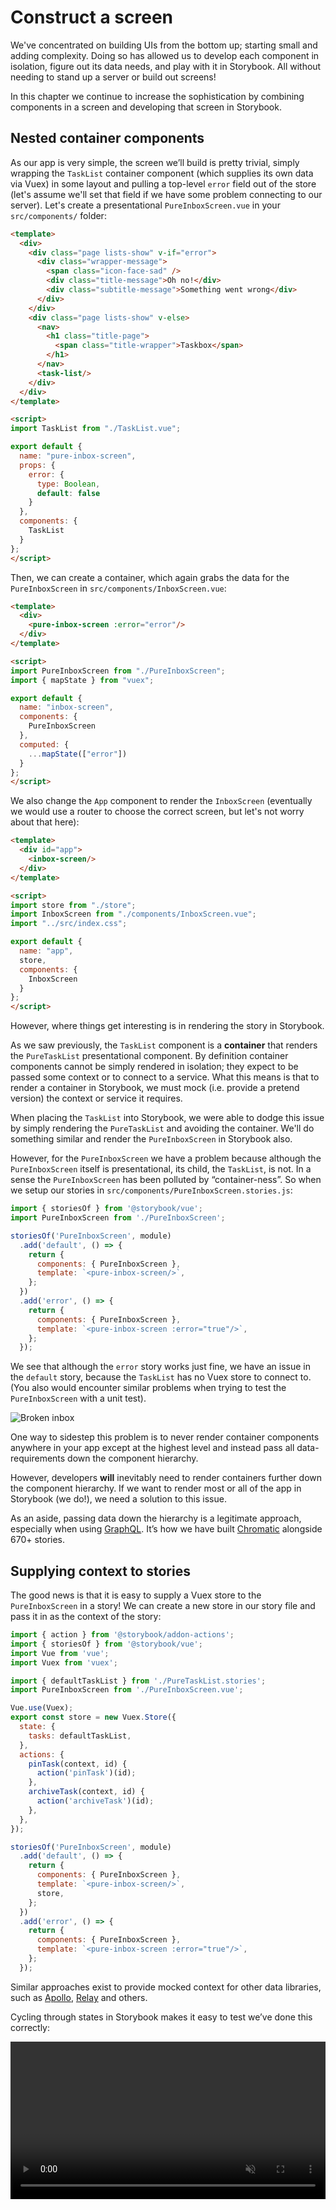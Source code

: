 # Construct a screen

We've concentrated on building UIs from the bottom up; starting small and adding complexity. Doing so has allowed us to develop each component in isolation, figure out its data needs, and play with it in Storybook. All without needing to stand up a server or build out screens!

In this chapter we continue to increase the sophistication by combining components in a screen and developing that screen in Storybook.

## Nested container components

As our app is very simple, the screen we’ll build is pretty trivial, simply wrapping the `TaskList` container component (which supplies its own data via Vuex) in some layout and pulling a top-level `error` field out of the store (let's assume we'll set that field if we have some problem connecting to our server). Let's create a presentational `PureInboxScreen.vue` in your `src/components/` folder:

```html
<template>
  <div>
    <div class="page lists-show" v-if="error">
      <div class="wrapper-message">
        <span class="icon-face-sad" />
        <div class="title-message">Oh no!</div>
        <div class="subtitle-message">Something went wrong</div>
      </div>
    </div>
    <div class="page lists-show" v-else>
      <nav>
        <h1 class="title-page">
          <span class="title-wrapper">Taskbox</span>
        </h1>
      </nav>
      <task-list/>
    </div>
  </div>
</template>

<script>
import TaskList from "./TaskList.vue";

export default {
  name: "pure-inbox-screen",
  props: {
    error: {
      type: Boolean,
      default: false
    }
  },
  components: {
    TaskList
  }
};
</script>
```

Then, we can create a container, which again grabs the data for the `PureInboxScreen` in `src/components/InboxScreen.vue`:

```html
<template>
  <div>
    <pure-inbox-screen :error="error"/>
  </div>
</template>

<script>
import PureInboxScreen from "./PureInboxScreen";
import { mapState } from "vuex";

export default {
  name: "inbox-screen",
  components: {
    PureInboxScreen
  },
  computed: {
    ...mapState(["error"])
  }
};
</script>
```

We also change the `App` component to render the `InboxScreen` (eventually we would use a router to choose the correct screen, but let's not worry about that here):

```html
<template>
  <div id="app">
    <inbox-screen/>
  </div>
</template>

<script>
import store from "./store";
import InboxScreen from "./components/InboxScreen.vue";
import "../src/index.css";

export default {
  name: "app",
  store,
  components: {
    InboxScreen
  }
};
</script>
```

However, where things get interesting is in rendering the story in Storybook.

As we saw previously, the `TaskList` component is a **container** that renders the `PureTaskList` presentational component. By definition container components cannot be simply rendered in isolation; they expect to be passed some context or to connect to a service. What this means is that to render a container in Storybook, we must mock (i.e. provide a pretend version) the context or service it requires.

When placing the `TaskList` into Storybook, we were able to dodge this issue by simply rendering the `PureTaskList` and avoiding the container. We'll do something similar and render the `PureInboxScreen` in Storybook also.

However, for the `PureInboxScreen` we have a problem because although the `PureInboxScreen` itself is presentational, its child, the `TaskList`, is not. In a sense the `PureInboxScreen` has been polluted by “container-ness”. So when we setup our stories in `src/components/PureInboxScreen.stories.js`:

```javascript
import { storiesOf } from '@storybook/vue';
import PureInboxScreen from './PureInboxScreen';

storiesOf('PureInboxScreen', module)
  .add('default', () => {
    return {
      components: { PureInboxScreen },
      template: `<pure-inbox-screen/>`,
    };
  })
  .add('error', () => {
    return {
      components: { PureInboxScreen },
      template: `<pure-inbox-screen :error="true"/>`,
    };
  });
```

We see that although the `error` story works just fine, we have an issue in the `default` story, because the `TaskList` has no Vuex store to connect to. (You also would encounter similar problems when trying to test the `PureInboxScreen` with a unit test).

![Broken inbox](https://www.learnstorybook.com/broken-inboxscreen-vue.png)

One way to sidestep this problem is to never render container components anywhere in your app except at the highest level and instead pass all data-requirements down the component hierarchy.

However, developers **will** inevitably need to render containers further down the component hierarchy. If we want to render most or all of the app in Storybook (we do!), we need a solution to this issue.

<div class="aside">
As an aside, passing data down the hierarchy is a legitimate approach, especially when using <a href="http://graphql.org/">GraphQL</a>. It’s how we have built <a href="https://www.chromaticqa.com">Chromatic</a> alongside 670+ stories.
</div>

## Supplying context to stories

The good news is that it is easy to supply a Vuex store to the `PureInboxScreen` in a story! We can create a new store in our story file and pass it in as the context of the story:

```javascript
import { action } from '@storybook/addon-actions';
import { storiesOf } from '@storybook/vue';
import Vue from 'vue';
import Vuex from 'vuex';

import { defaultTaskList } from './PureTaskList.stories';
import PureInboxScreen from './PureInboxScreen.vue';

Vue.use(Vuex);
export const store = new Vuex.Store({
  state: {
    tasks: defaultTaskList,
  },
  actions: {
    pinTask(context, id) {
      action('pinTask')(id);
    },
    archiveTask(context, id) {
      action('archiveTask')(id);
    },
  },
});

storiesOf('PureInboxScreen', module)
  .add('default', () => {
    return {
      components: { PureInboxScreen },
      template: `<pure-inbox-screen/>`,
      store,
    };
  })
  .add('error', () => {
    return {
      components: { PureInboxScreen },
      template: `<pure-inbox-screen :error="true"/>`,
    };
  });
```

Similar approaches exist to provide mocked context for other data libraries, such as [Apollo](https://www.npmjs.com/package/apollo-storybook-decorator), [Relay](https://github.com/orta/react-storybooks-relay-container) and others.

Cycling through states in Storybook makes it easy to test we’ve done this correctly:

<video autoPlay muted playsInline loop style="width: 100%">

  <source
    src="https://www.learnstorybook.com/finished-inboxscreen-states.mp4"
    type="video/mp4"
  />
</video>

## Component-Driven Development

We started from the bottom with `Task`, then progressed to `TaskList`, now we’re here with a whole screen UI. Our `InboxScreen` accommodates a nested container component and includes accompanying stories.

<video autoPlay muted playsInline loop style="width:100%; height:auto; margin: 0 auto;">
  <source
    src="https://www.learnstorybook.com/component-driven-development-optimized.mp4"
    type="video/mp4"
  />
</video>

[**Component-Driven Development**](https://blog.hichroma.com/component-driven-development-ce1109d56c8e) allows you to gradually expand complexity as you move up the component hierarchy. Among the benefits are a more focused development process and increased coverage of all possible UI permutations. In short, CDD helps you build higher-quality and more complex user interfaces.

We’re not done yet - the job doesn't end when the UI is built. We also need to ensure that it remains durable over time.
